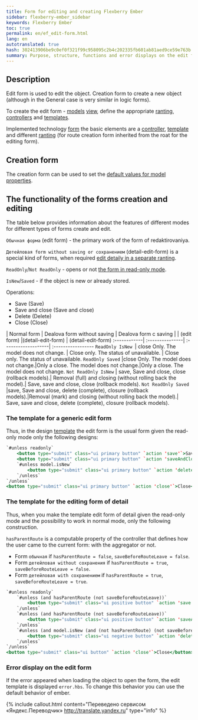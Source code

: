 ```yaml
---
title: Form for editing and creating Flexberry Ember
sidebar: flexberry-ember_sidebar
keywords: Flexberry Ember
toc: true
permalink: en/ef_edit-form.html
lang: en
autotranslated: true
hash: 302413906be9c0ef0f321f99c958095c2b4c202335fb601ab81aed9ce59e763b
summary: Purpose, structure, functions and error displays on the edit form
---
```


## Description

Edit form is used to edit the object. Creation form to create a new object (although in the General case is very similar in logic forms).

To create the edit form - [models](efd_model.html) [view](efd_model-projection.html), define the appropriate [ranting](ef_route.html), [controllers](ef_controller.html) and [templates](ef_template.html).

Implemented technology [form](ef_forms.html) the basic elements are a [controller](ef_controller.html), [template](ef_template.html) and different [ranting](ef_route.html) (for route creation form inherited from the roat for the editing form).

## Creation form

The creation form can be used to set the [default values for model properties](ef_default-value.html).

## The functionality of the forms creation and editing

The table below provides information about the features of different modes for different types of forms create and edit.

`Обычная форма` (edit form) - the primary work of the form of redaktirovaniya.

`Детейловая form without saving or сохранением` (detail-edit-form) is a special kind of forms, when required [edit detaily in a separate ranting](ef_groupedit-detail-in-route.html).

`ReadOnly`/`Not ReadOnly` - opens or not [the form in read-only mode](ef_read-only-form.html).

`IsNew`/`Saved` - if the object is new or already stored.

Operations:

* Save (Save)
* Save and close (Save and close)
* Delete (Delete)
* Close (Close)

| Normal form | Dealova form without saving | Dealova form c saving |
| (edit form) |(detail-edit-form) | (detail-edit-form)
:------------| :---------------| :-------------------| :-----------------
`ReadOnly IsNew `| close Only. The model does not change. | Close only. The status of unavailable. | Close only. The status of unavailable.
`ReadOnly Saved` |close Only. The model does not change.|Only a close. The model does not change.|Only a close. The model does not change.
`Not ReadOnly IsNew` | save, Save and close, close (rollback models).| Removal (full) and closing (without rolling back the model).| Save, save and close, close (rollback models).
`Not ReadOnly Saved` |save, Save and close, delete (complete), closure (rollback models).|Removal (mark) and closing (without rolling back the model).| Save, save and close, delete (complete), closure (rollback models).

### The template for a generic edit form

Thus, in the design [template](ef_template.html) the edit form is the usual form given the read-only mode only the following designs:

```hbs
`#unless readonly`
	<button type="submit" class="ui primary button" `action 'save'`>Save</button>
	<button type="submit" class="ui primary button" `action 'saveAndClose'`>Save and close</button>
	`#unless model.isNew`
		<button type="submit" class="ui primary button" `action 'delete'`>Delete</button>
	`/unless`
`/unless`
<button type="submit" class="ui primary button" `action 'close'`>Close</button>
```

### The template for the editing form of detail

Thus, when you make the template edit form of detail given the read-only mode and the possibility to work in normal mode, only the following construction.

`hasParentRoute` is a computable property of the controller that defines how the user came to the current form: with the aggregator or not.

* Form `обычная` if `hasParentRoute = false`, `saveBeforeRouteLeave = false`.
* Form `детейловая without сохранения` if `hasParentRoute = true`, `saveBeforeRouteLeave = false`.
* Form `детейловая with сохранением` if `hasParentRoute = true`, `saveBeforeRouteLeave = true`.

```hbs
`#unless readonly`
	`#unless (and hasParentRoute (not saveBeforeRouteLeave))`
		<button type="submit" class="ui positive button" `action 'save'`>Save</button>
	`/unless`
	`#unless (and hasParentRoute (not saveBeforeRouteLeave))`
		<button type="submit" class="ui positive button" `action 'saveAndClose'`>Save and close</button>
	`/unless`
	`#unless (and model.isNew (and (not hasParentRoute) (not saveBeforeRouteLeave)))`
		<button type="submit" class="ui negative button" `action 'delete'`>Delete</button>
	`/unless`
`/unless`
<button type="submit" class="ui button" `action 'close'`>Close</button>
```

### Error display on the edit form

If the error appeared when loading the object to open the form, the edit template is displayed `error.hbs`. To change this behavior you can use the default behavior of ember.



{% include callout.html content="Переведено сервисом «Яндекс.Переводчик» <http://translate.yandex.ru>" type="info" %}